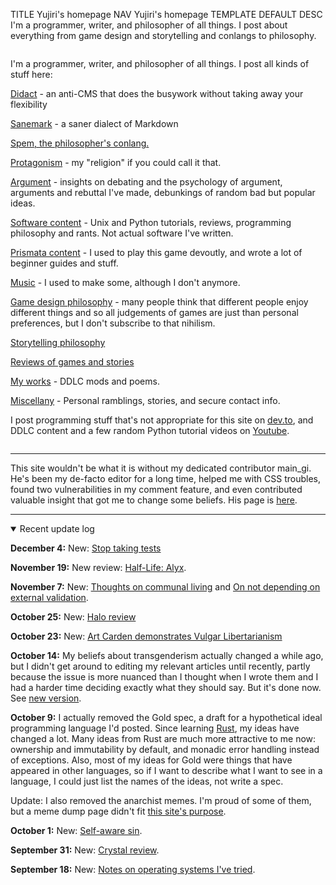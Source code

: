 TITLE Yujiri's homepage
NAV Yujiri's homepage
TEMPLATE DEFAULT
DESC I'm a programmer, writer, and philosopher of all things. I post about everything from game design and storytelling and conlangs to philosophy.

<style>
.indexlayout {
	display: flex;
	flex-wrap: wrap;
	justify-content: space-between;
}
recent-comments {
	min-width: 20em;
	flex: 1 1;
}
</style>

<div class="indexlayout">

<div style="flex: 1 1; min-width: 20em; margin-right: 1em">

I'm a programmer, writer, and philosopher of all things. I post all kinds of stuff here:

[Didact](didact) - an anti-CMS that does the busywork without taking away your flexibility

[Sanemark](sanemark) - a saner dialect of Markdown

[Spem, the philosopher's conlang.](spem/)

[Protagonism](protagonism/) - my "religion" if you could call it that.

[Argument](argument/) - insights on debating and the psychology of argument, arguments and rebuttal I've made, debunkings of random bad but popular ideas.

[Software content](software/) - Unix and Python tutorials, reviews, programming philosophy and rants. Not actual software I've written.

[Prismata content](prismata/) - I used to play this game devoutly, and wrote a lot of beginner guides and stuff.

[Music](music/) - I used to make some, although I don't anymore.

[Game design philosophy](game_design/) - many people think that different people enjoy different things and so all judgements of games are just than personal preferences, but I don't subscribe to that nihilism.

[Storytelling philosophy](fiction/)

[Reviews of games and stories](reviews/)

[My works](works/) - DDLC mods and poems.

[Miscellany](misc/) - Personal ramblings, stories, and secure contact info.

I post programming stuff that's not appropriate for this site on [dev.to](https://dev.to/yujiri8), and DDLC content and a few random Python tutorial videos on [Youtube](https://www.youtube.com/channel/UCmTi4rq5oOp2S9UER0BH3sQ).

</div>

<recent-comments>
</recent-comments>

</div>

---

This site wouldn't be what it is without my dedicated contributor main_gi. He's been my de-facto editor for a long time, helped me with CSS troubles, found two vulnerabilities in my comment feature, and even contributed valuable insight that got me to change some beliefs. His page is [here](https://igniam.xyz).


---

<details open>
<summary>Recent update log</summary>

**December 4:**
New: [Stop taking tests](argument/tests)

**November 19:**
New review: [Half-Life: Alyx](reviews/half_life_alyx).

**November 7:**
New: [Thoughts on communal living](misc/communal_living) and [On not depending on external validation](misc/external_validation).

**October 25:**
New: [Halo review](reviews/halo)

**October 23:**
New: [Art Carden demonstrates Vulgar Libertarianism](argument/art_carden_vulgar_libertarianism)

**October 14:**
My beliefs about transgenderism actually changed a while ago, but I didn't get around to editing my relevant articles until recently, partly because the issue is more nuanced than I thought when I wrote them and I had a harder time deciding exactly what they should say. But it's done now. See [new version](protagonism/gender).

**October 9:**
I actually removed the Gold spec, a draft for a hypothetical ideal programming language I'd posted. Since learning [Rust](software/rust), my ideas have changed a lot. Many ideas from Rust are much more attractive to me now: ownership and immutability by default, and monadic error handling instead of exceptions. Also, most of my ideas for Gold were things that have appeared in other languages, so if I want to describe what I want to see in a language, I could just list the names of the ideas, not write a spec.

Update: I also removed the anarchist memes. I'm proud of some of them, but a meme dump page didn't fit [this site's purpose](misc/structure).

**October 1:**
New: [Self-aware sin](misc/sin).

**September 31:**
New: [Crystal review](software/crystal).

**September 18:**
New: [Notes on operating systems I've tried](software/oses).

</details>
